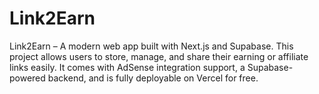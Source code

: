 # Link2Earn
Link2Earn – A modern web app built with Next.js and Supabase. This project allows users to store, manage, and share their earning or affiliate links easily. It comes with AdSense integration support, a Supabase-powered backend, and is fully deployable on Vercel for free.

